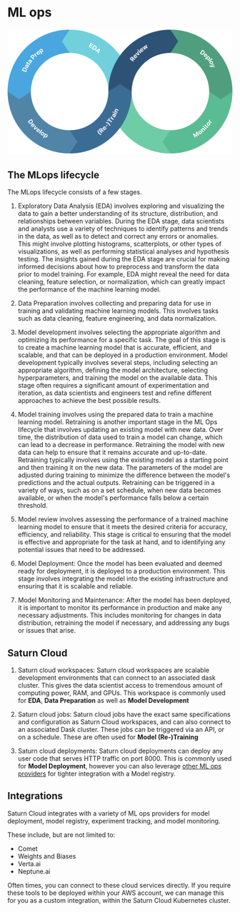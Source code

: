 # ML ops

![Ml ops cycle](/images/docs/mlops-cycle.png "doc-image")

## The MLops lifecycle

The MLops lifecycle consists of a few stages.

1. Exploratory Data Analysis (EDA) involves exploring and visualizing the data to gain a better understanding of its structure, distribution, and relationships between variables. During the EDA stage, data scientists and analysts use a variety of techniques to identify patterns and trends in the data, as well as to detect and correct any errors or anomalies. This might involve plotting histograms, scatterplots, or other types of visualizations, as well as performing statistical analyses and hypothesis testing. The insights gained during the EDA stage are crucial for making informed decisions about how to preprocess and transform the data prior to model training. For example, EDA might reveal the need for data cleaning, feature selection, or normalization, which can greatly impact the performance of the machine learning model.

2. Data Preparation involves collecting and preparing data for use in training and validating machine learning models. This involves tasks such as data cleaning, feature engineering, and data normalization.

3. Model development involves selecting the appropriate algorithm and optimizing its performance for a specific task. The goal of this stage is to create a machine learning model that is accurate, efficient, and scalable, and that can be deployed in a production environment. Model development typically involves several steps, including selecting an appropriate algorithm, defining the model architecture, selecting hyperparameters, and training the model on the available data. This stage often requires a significant amount of experimentation and iteration, as data scientists and engineers test and refine different approaches to achieve the best possible results.

4. Model training involves using the prepared data to train a machine learning model. Retraining is another important stage in the ML Ops lifecycle that involves updating an existing model with new data. Over time, the distribution of data used to train a model can change, which can lead to a decrease in performance. Retraining the model with new data can help to ensure that it remains accurate and up-to-date. Retraining typically involves using the existing model as a starting point and then training it on the new data. The parameters of the model are adjusted during training to minimize the difference between the model's predictions and the actual outputs. Retraining can be triggered in a variety of ways, such as on a set schedule, when new data becomes available, or when the model's performance falls below a certain threshold.

5. Model review involves assessing the performance of a trained machine learning model to ensure that it meets the desired criteria for accuracy, efficiency, and reliability. This stage is critical to ensuring that the model is effective and appropriate for the task at hand, and to identifying any potential issues that need to be addressed.

6. Model Deployment: Once the model has been evaluated and deemed ready for deployment, it is deployed to a production environment. This stage involves integrating the model into the existing infrastructure and ensuring that it is scalable and reliable.

7. Model Monitoring and Maintenance: After the model has been deployed, it is important to monitor its performance in production and make any necessary adjustments. This includes monitoring for changes in data distribution, retraining the model if necessary, and addressing any bugs or issues that arise.


## Saturn Cloud

1.  Saturn cloud workspaces: Saturn cloud workspaces are scalable development environments that can connect to an associated dask cluster. This gives the data scientist access to tremendous amount of computing power, RAM, and GPUs. This workspace is commonly used for **EDA**, **Data Preparation** as well as **Model Development**

2. Saturn cloud jobs: Saturn cloud jobs have the exact same specifications and configuration as Saturn Cloud workspaces, and can also connect to an associated Dask cluster. These jobs can be triggered via an API, or on a schedule. These are often used for **Model (Re-)Training**

3. Saturn cloud deployments: Saturn cloud deployments can deploy any user code that serves HTTP traffic on port 8000. This is commonly used for **Model Deployment**, however you can also leverage [other ML ops providers](#integrations) for tighter integration with a Model registry.


## Integrations

Saturn Cloud integrates with a variety of ML ops providers for model deployment, model registry, experiment tracking, and model monitoring.

These include, but are not limited to:

- Comet
- Weights and Biases
- Verta.ai
- Neptune.ai

Often times, you can connect to these cloud services directly. If you require these tools to be deployed within your AWS account, we can manage this for you as a custom integration, within the Saturn Cloud Kubernetes cluster.
